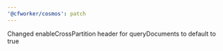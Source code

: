 ```yaml
---
'@cfworker/cosmos': patch
---
```


Changed enableCrossPartition header for queryDocuments to default to true
